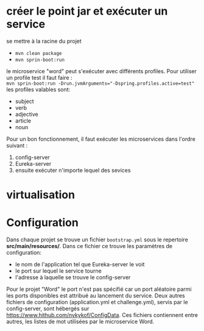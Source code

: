 
# créer le point jar et exécuter un service
se mettre à la racine du projet
* `mvn clean package`
* `mvn sprin-boot:run`  

le microservice "word" peut s'exécuter avec différents profiles. Pour utiliser un profile test il faut faire :  
`mvn sprin-boot:run -Drun.jvmArguments="-Dspring.profiles.active=test"`
les profiles valables sont:
* subject
* verb
* adjective
* article
* noun

Pour un bon fonctionnement, il faut exécuter les microservices dans l'ordre suivant :
1. config-server
2. Eureka-server
2. ensuite exécuter n'importe lequel des sevices
# virtualisation

# Configuration
Dans chaque projet se trouve un fichier `bootstrap.yml` sous le repertoire **src/main/resources/**. Dans ce fichier ce trouve les paramètres de configuration:
* le nom de l'application tel que Eureka-server le voit
* le port sur lequel le service tourne
* l'adresse à laquelle se trouve le config-server  

Pour le projet "Word" le port n'est pas spécifié car un port aléatoire parmi les ports disponibles est attribué au lancement du service. Deux autres fichiers de configuration (application.yml et challenge.yml), servis par le config-server, sont hébergés sur <https://www.hithub.com/nykykof/ConfigData>. Ces fichiers contiennent entre autres, les listes de mot utilisées par le microservice Word. 
